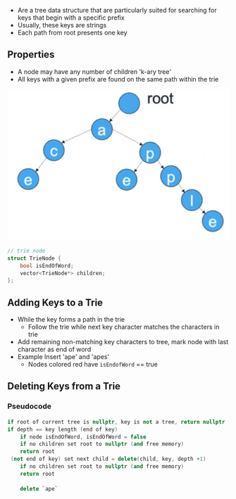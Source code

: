 - Are a tree data structure that are particularly suited for searching for keys that begin with a specific prefix
- Usually, these keys are strings
- Each path from root presents one key

## Properties
- A node may have any number of children 'k-ary tree'
- All keys with a given prefix are found on the same path within the trie

![Pasted%20image%2020230515102649.png](/Images/Pasted%20image%2020230515102649.png)

```cpp
// trie node
struct TrieNode {
	bool isEndOfWord;
	vector<TrieNode*> children;
};
```

## Adding Keys to a Trie
- While the key forms a path in the trie
	- Follow the trie while next key character matches the characters in trie
- Add remaining non-matching key characters to tree, mark node with last character as end of word
- Example Insert 'ape' and 'apes'
	- Nodes colored red have `isEndofWord` == true


## Deleting Keys from a Trie

### Pseudocode

```cpp
if root of current tree is nullptr, key is not a tree, return nullptr
if depth == key length (end of key)
	if node isEndOfWord, isEndOfWord = false
	if no children set root to nullptr (and free memory)
	return root
 (not end of key) set next child = delete(child, key, depth +1)
	if no children set root to nullptr (and free memory)
	return root

	delete `ape`
```
